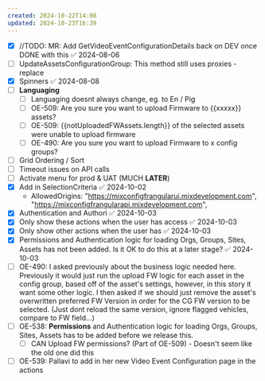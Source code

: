 ```yaml
---
created: 2024-10-22T14:08
updated: 2024-10-23T16:39
---
```

- [x] //TODO: MR: Add GetVideoEventConfigurationDetails back on DEV once DONE with this ✅ 2024-08-06
- [ ] UpdateAssetsConfigurationGroup: This method still uses proxies - replace
- [x] Spinners ✅ 2024-08-08
- [ ] **Languaging**
	- [ ] Languaging doesnt always change, eg. to En / Pig
	- [ ] OE-509: Are you sure you want to upload Firmware to {{xxxxx}} assets?
	- [ ] OE-509: {{notUploadedFWAssets.length}} of the selected assets were unable to upload firmware
	- [ ] OE-490: Are you sure you want to upload Firmware to x config groups?
- [ ] Grid Ordering / Sort
- [ ] Timeout issues on API calls
- [ ] Activate menu for prod & UAT (MUCH **LATER**)
- [x] Add in SelectionCriteria ✅ 2024-10-02
	- AllowedOrigins: "https://mixconfigfrangularui.mixdevelopment.com", "https://mixconfigfrangularapi.mixdevelopment.com",
- [x] Authentication and Authori ✅ 2024-10-03
- [x] Only show these actions when the user has access ✅ 2024-10-03
- [x] Only show other actions when the user has ✅ 2024-10-03
- [x] Permissions and Authentication logic for loading Orgs, Groups, Sites, Assets has not been added. Is it OK to do this at a later stage? ✅ 2024-10-03
- [ ] OE-490: I asked previously about the business logic needed here. Previously it would just run the upload FW logic for each asset in the config group, based off of the asset's settings, however, in this story it want some other logic. I then asked if we should just remove the asset's overwritten preferred FW Version in order for the CG FW version to be selected. (Just dont reload the same version, ignore flagged vehicles, compare to FW field...)
- [ ] OE-538: **Permissions** and Authentication logic for loading Orgs, Groups, Sites, Assets has to be added before we release this.
	- [ ] CAN Upload FW permissions? (Part of OE-509) - Doesn't seem like the old one did this
- [ ] OE-539: Pallavi to add in her new Video Event Configuration page in the actions